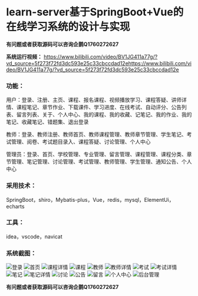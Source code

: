 # learn-server基于SpringBoot+Vue的在线学习系统的设计与实现

**有问题或者获取源码可以咨询企鹅Q1760272627** 

**系统运行视频：** 
https://www.bilibili.com/video/BV1JG411a77g/?vd_source=5f273f72fd3dc593e25c33cbccdad12ehttps://www.bilibili.com/video/BV1JG411a77g/?vd_source=5f273f72fd3dc593e25c33cbccdad12e

### 功能：
用户：登录、注册、主页、课程、报名课程、视频播放学习、课程答疑、讲师详情、课程笔记、章节作业、下载课件、学习进度、在线考试、自动评分、公告列表、留言列表、关于、个人中心、我的课程、我的收藏、记笔记、我的作业、我的笔记、收藏笔记、错题集、退出登录

教师：登录、教师注册、教师首页、教师课程管理、教师章节管理、学生笔记、考试管理、阅卷、考试题目录入、课程答疑、讨论管理、个人中心

管理员：登录、首页、学校管理、专业管理、留言管理、课程管理、课程分类、章节管理、笔记管理、讨论管理、考试管理、教师管理、学生管理、通知公告、个人中心

### 采用技术：
SpringBoot，shiro，Mybatis-plus，Vue，redis，mysql，ElementUi，echarts

### 工具：
idea，vscode，navicat

### 系统截图：
![登录](img/image.png)
![首页](img/image1.png)
![课程详情](img/image5.png)
![课程](img/image2.png)
![教师](img/image3.png)
![教师详情](img/image9.png)
![考试](img/image4.png)
![考试详情](img/image6.png)
![笔记](img/image7.png)
![笔记详情](img/image8.png)
![讨论](img/image10.png)
![公告](img/image11.png)
![留言](img/image12.png)
![个人中心](img/image13.png)
![后台管理](img/image14.png)

**有问题或者获取源码可以咨询企鹅Q1760272627** 
